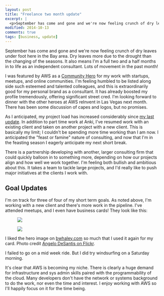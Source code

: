 ```yaml
---
layout: post
title: "Freelance two month update"
excerpt: |
  <p>September has come and gone and we're now feeling crunch of dry leaves under foot here in the Bay area. Dry leaves more due to the drought than the changing of the seasons. It also means I'm a full two and a half months in to life as an independent consultant. Lots of movement in the past month! ...
modified: 2014-10-13
comments: true
tags: [business, update]
---
```

September has come and gone and we're now feeling crunch of dry leaves under foot here in the Bay area. Dry leaves more due to the drought than the changing of the seasons. It also means I'm a full two and a half months in to life as an independent consultant. Lots of movement in the past month!

I was featured by AWS as a [Community Hero](http://aws.amazon.com/heroes/) for my work with startups, meetups, and online communities. I'm feeling humbled to be listed along side such esteemed and talented colleagues, and this is extraordinarily good for my personal brand as a consultant. It has already boosted my profile tremendously, offering significant street cred. I'm looking forward to dinner with the other heroes at AWS reInvent in Las Vegas next month. There has been some discussion of capes and logos, but no promises.

As I anticipated, my project load has increased considerably since [my last update](http://blog.bwhaley.com/freelance-one-month-update). In addition to part time work at Anki, I've resumed work with an existing client and taken on another project with a new client. This is basically my limit; I couldn't be spending more time working than I am now. I anticipated the "feast or famine" nature of consulting, and now that I'm in the feasting season I eagerly anticipate my next short break.

There is a partnership developing with another, larger consulting firm that could quickly balloon in to something more, depending on how our projects align and how well we work together. I'm feeling both bullish and ambitious about this. It takes a team to tackle large projects, and I'd really like to push major initiatives at the clients I work with.

## Goal Updates

I'm on track for three of four of my short term goals. As noted above, I'm working with a new client and there's more work in the pipeline. I've attended meetups, and I even have business cards! They look like this:

<figure>
<a href="http://i.imgur.com/sjhOBrE.png"><img src="http://i.imgur.com/sjhOBrE.png"></a>
</figure>
<figure>
<a href="http://i.imgur.com/syqZn8w.png"><img src="http://i.imgur.com/syqZn8w.png"></a>
</figure>

I liked the hero image on [bwhaley.com](http://bwhaley.com) so much that I used it again for my card. Photo credit [Angelo DeSantis on Flickr](https://www.flickr.com/photos/angeloangelo/6923719682/).

I failed to go on a mid week ride. But I did try windsurfing on a Saturday morning.

It's clear that AWS is becoming my niche. There is clearly a huge demand for infrastructure and sys admin skills paired with the programmability of the cloud. Many developers don't have the network or systems background to do the work, nor even the time and interest. I enjoy working with AWS so I'll happily focus on it for the time being.
